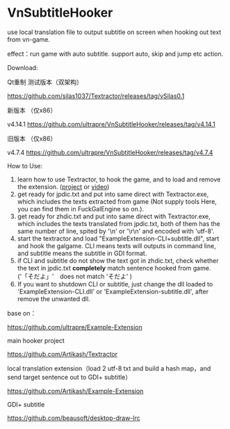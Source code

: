 # VnSubtitleHooker
use local translation file to output subtitle on screen when hooking out text from vn-game.

effect：run game with auto subtitle. support auto, skip and jump etc action.


Download:

Qt重制 测试版本（双架构）

https://github.com/silas1037/Textractor/releases/tag/vSilas0.1

新版本 （仅x86）

v4.14.1 https://github.com/ultrapre/VnSubtitleHooker/releases/tag/v4.14.1

旧版本 （仅x86）

v4.7.4 https://github.com/ultrapre/VnSubtitleHooker/releases/tag/v4.7.4


How to Use:

1. learn how to use Textractor, to hook the game, and to load and remove the extension. ([project](https://github.com/Artikash/Textractor)  or [video](https://www.bilibili.com/video/BV1oJ411X7Mb/))
2. get ready for jpdic.txt and put into same direct with Textractor.exe, which includes the texts extracted from game (Not supply tools Here, you can find them in FuckGalEngine so on.).
3. get ready for zhdic.txt and put into same direct with Textractor.exe, which includes the texts translated from jpdic.txt, both of them has the same number of line, spited by '\n' or '\r\n' and encoded with 'utf-8'.
4. start the textractor and load "ExampleExtension-CLI+subtitle.dll", start and hook the galgame. CLI means texts will outputs in command line, and subtitle means the subtitle in GDI format.
5. if CLI and subtitle do not show the text got in zhdic.txt, check whether the text in jpdic.txt **completely** match sentence hooked from game.('「そだよ」'　does not match 'そだよ' )
6. If you want to shutdown CLI or subtitle, just change the dll loaded to 'ExampleExtension-CLI.dll' or 'ExampleExtension-subtitle.dll', after remove the unwanted dll.





base on：

<https://github.com/ultrapre/Example-Extension> 

main hooker project

https://github.com/Artikash/Textractor

local translation extension（load 2 utf-8 txt and build a hash map，and send target sentence out to GDI+ subtitle）

<https://github.com/Artikash/Example-Extension> 

GDI+ subtitle

https://github.com/beausoft/desktop-draw-lrc


